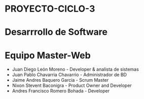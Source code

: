 # PROYECTO-CICLO-3
# Desarrrollo de Software
# Equipo Master-Web

- Juan Diego León Moreno - Developer & analista de sistemas
- Juan Pablo Chavarria Chavarrio - Administrador de BD
- Jaime Andres Baquero Garcia - Scrum Master
- Nixon Stevent Baconigra - Product Owner and Developer
- Andres Francisco Romero Bohada - Developer
